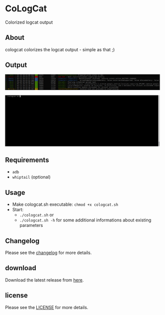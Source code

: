 # CoLogCat
Colorized logcat output

## About
cologcat colorizes the logcat output - simple as that ;)

## Output
![ScreenShot](https://raw.githubusercontent.com/yafp/cologcat/master/docs/screenshots/cologcat_example_output.png)

![ScreenShot](https://raw.githubusercontent.com/yafp/cologcat/master/docs/gif/cologcat_in_action.gif)

## Requirements
* ```adb```
* ```whiptail``` (optional)

## Usage
* Make cologcat.sh executable: `chmod +x cologcat.sh`
* Start: 
  * `./cologcat.sh` or 
  * `./cologcat.sh -h` for some additional informations about existing parameters

## Changelog
Please see the [changelog](docs/CHANGELOG.md) for more details.

## download
Download the latest release from [here](https://github.com/yafp/cologcat/releases).

## license
Please see the [LICENSE](LICENSE) for more details.
